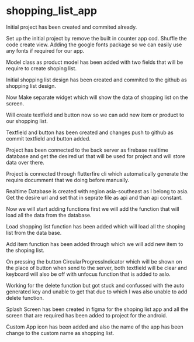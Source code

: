 # shopping_list_app

Initial project has been created and commited already.

Set up the initial project by remove the built in counter app cod.
Shuffle the code create view.
Adding the google fonts package so we can easily use any fonts if required for our app.

Model class as product model has been added with two fields that will be require to create shoping list.

Initial shopping list design has been created and commited to the github as shopping list design.

Now Make separate widget which will show the data of shopping list on the screen.

Will create textfield and button now so we can add new item or product to our shopping list.

Textfield and button has been created and changes push to github as commit textfield and button added.

Project has been connected to the back server as firebase realtime database and get the desired url that will be used for project and will store data over there.

Project is connected through flutterfire cli which automatically generate the require documment that we doing before manually.

Realtime Database is created with region asia-southeast as I belong to asia. Get the desire url and set that in seprate file as api and than api constant.

Now we will start adding functions first we will add the function that will load all the data from the database.

Load shopping list function has been added which will load all the shoping list from the data base.

Add item function has been added through which we will add new item to the shoping list.

On pressing the button CircularProgressIndicator which will be shown on the place of button when send to the server, both textfield will be clear and keyboard will also be off with unfocus function that is added to aslo.

Working for the delete function but got stuck and confussed with the auto generated key and unable to get that due to which I was also unable to add delete function.

Splash Screen has been created in figma for the shoping list app and all the screen that are required has been added to project for the android.

Custom App icon has been added and also the name of the app has been change to the custom name as shopping list.
